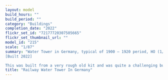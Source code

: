 ```yaml
---
layout: model
build_hours: ""
build_period: ""
category: "Buildings"
completion_date: "2022"
flickr_set_id: "72177720307505665"
flickr_set_thumbnail_url: ""
model_id: "215"
scale: "1/87"
summary: "Water Tower in Germany, typical of 1900 – 1920 period, HO (1/87) scale, 
[Built 2022]

This was built from a very rough old kit and was quite a challenging build. It does not seem to be based on an actual prototype and instead appears to be a generic representation of brick, railway water towers in Germany."
title: "Railway Water Tower In Germany"
---
```



